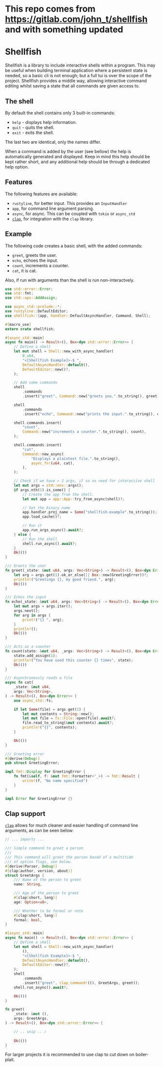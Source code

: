# This repo comes from https://gitlab.com/john_t/shellfish and with something updated  

# Shellfish

Shellfish is a library to include interactive shells within a program. This may be useful when building terminal application where a persistent state is needed, so a basic cli is not enough; but a full tui is over the scope of the project. Shellfish provides a middle way, allowing interactive command editing whilst saving a state that all commands are given access to.

## The shell

By default the shell contains only 3 built-in commands:

 * `help` - displays help information.
 * `quit` - quits the shell.
 * `exit` - exits the shell.

The last two are identical, only the names differ.

When a command is added by the user (see bellow) the help is automatically generated and displayed. Keep in mind this help should be kept rather short, and any additional help should be through a dedicated help option.

## Features

The following features are available:
 * `rustyline`, for better input. This provides an `InputHandler`
 * `app`, for command line argument parsing.
 * `async`, for async. This can be coupled with `tokio` or `async_std`
 * [`clap`](#clap), for integration with the `clap` library.

## Example

The following code creates a basic shell, with the added commands:
 * `greet`, greets the user.
 * `echo`, echoes the input.
 * `count`, increments a counter.
 * `cat`, it is cat.

Also, if run with arguments than the shell is run non-interactvely.

```rust
use std::error::Error;
use std::fmt;
use std::ops::AddAssign;

use async_std::prelude::*;
use rustyline::DefaultEditor;
use shellfish::{app, handler::DefaultAsyncHandler, Command, Shell};

#[macro_use]
extern crate shellfish;

#[async_std::main]
async fn main() -> Result<(), Box<dyn std::error::Error>> {
    // Define a shell
    let mut shell = Shell::new_with_async_handler(
        0_u64,
        "<[Shellfish Example]>-$ ",
        DefaultAsyncHandler::default(),
        DefaultEditor::new()?,
    );

    // Add some commands
    shell
        .commands
        .insert("greet", Command::new("greets you.".to_string(), greet));

    shell
        .commands
        .insert("echo", Command::new("prints the input.".to_string(), echo));

    shell.commands.insert(
        "count",
        Command::new("increments a counter.".to_string(), count),
    );

    shell.commands.insert(
        "cat",
        Command::new_async(
            "Displays a plaintext file.".to_string(),
            async_fn!(u64, cat),
        ),
    );

    // Check if we have > 2 args, if so no need for interactive shell
    let mut args = std::env::args();
    if args.nth(1).is_some() {
        // Create the app from the shell.
        let mut app = app::App::try_from_async(shell)?;

        // Set the binary name
        app.handler.proj_name = Some("shellfish-example".to_string());
        app.load_cache()?;

        // Run it
        app.run_args_async().await?;
    } else {
        // Run the shell
        shell.run_async().await?;
    }
    Ok(())
}

/// Greets the user
fn greet(_state: &mut u64, args: Vec<String>) -> Result<(), Box<dyn Error>> {
    let arg = args.get(1).ok_or_else(|| Box::new(GreetingError))?;
    println!("Greetings {}, my good friend.", arg);
    Ok(())
}

/// Echos the input
fn echo(_state: &mut u64, args: Vec<String>) -> Result<(), Box<dyn Error>> {
    let mut args = args.iter();
    args.next();
    for arg in args {
        print!("{} ", arg);
    }
    println!();
    Ok(())
}

/// Acts as a counter
fn count(state: &mut u64, _args: Vec<String>) -> Result<(), Box<dyn Error>> {
    state.add_assign(1);
    println!("You have used this counter {} times", state);
    Ok(())
}

/// Asynchronously reads a file
async fn cat(
    _state: &mut u64,
    args: Vec<String>,
) -> Result<(), Box<dyn Error>> {
    use async_std::fs;

    if let Some(file) = args.get(1) {
        let mut contents = String::new();
        let mut file = fs::File::open(file).await?;
        file.read_to_string(&mut contents).await?;
        println!("{}", contents);
    }

    Ok(())
}

/// Greeting error
#[derive(Debug)]
pub struct GreetingError;

impl fmt::Display for GreetingError {
    fn fmt(&self, f: &mut fmt::Formatter<'_>) -> fmt::Result {
        write!(f, "No name specified")
    }
}

impl Error for GreetingError {}
```

## Clap support

[`clap`](https://docs.rs/clap/3.2.16/clap/) allows for much
cleaner and easier handling of command line arguments, as can
be seen below:

```rust
// ... imports ...

/// Simple command to greet a person
///
/// This command will greet the person based of a multitide
/// of option flags, see below.
#[derive(Parser, Debug)]
#[clap(author, version, about)]
struct GreetArgs {
    /// Name of the person to greet
    name: String,

    /// Age of the person to greet
    #[clap(short, long)]
    age: Option<u8>,

    /// Whether to be formal or note
    #[clap(short, long)]
    formal: bool,
}

#[async_std::main]
async fn main() -> Result<(), Box<dyn std::error::Error>> {
    // Define a shell
    let mut shell = Shell::new_with_async_handler(
        (),
        "<[Shellfish Example]>-$ ",
        DefaultAsyncHandler::default(),
        DefaultEditor::new()?,
    );
    shell
        .commands
        .insert("greet", clap_command!((), GreetArgs, greet));
    shell.run_async().await?;

    Ok(())
}

fn greet(
    _state: &mut (),
    args: GreetArgs,
) -> Result<(), Box<dyn std::error::Error>> {

    // .. snip .. /
    
    Ok(())
}
```

For larger projects it is recommended to use clap to cut down on
boiler-plait.
